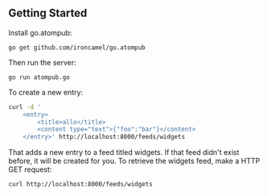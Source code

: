 
## Getting Started

Install go.atompub:

    go get github.com/ironcamel/go.atompub

Then run the server:

    go run atompub.go

To create a new entry:

```bash
curl -d '
    <entry>
        <title>allo</title>
        <content type="text">{"foo":"bar"}</content>
    </entry>' http://localhost:8000/feeds/widgets
```

That adds a new entry to a feed titled widgets.
If that feed didn't exist before, it will be created for you.
To retrieve the widgets feed, make a HTTP GET request:

```bash
curl http://localhost:8000/feeds/widgets
```
